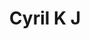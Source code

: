 ---
title: Cyril K J
template: faculties
hod: false
teaching: false
qualification: ITI
department: cse
departmentFullName: Computer Science and Engineering
image: ./female.jpg
designation: Apprentice Trainee
dateOfJoining: 22/01/2019
mobileNumber: 7510829054
mailid: cyril4112@gmail.com
---